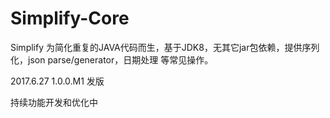 # Simplify-Core
Simplify 为简化重复的JAVA代码而生，基于JDK8，无其它jar包依赖，提供序列化，json parse/generator，日期处理 等常见操作。

2017.6.27 1.0.0.M1 发版

持续功能开发和优化中

